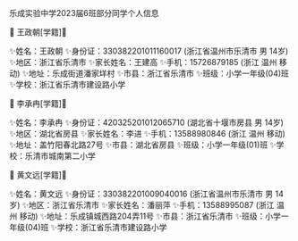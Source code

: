 乐成实验中学2023届6班部分同学个人信息

🎉 王政朝[学籍]🎉

✨姓名：王政朝
✨身份证：330382201011160017 (浙江省温州市乐清市 男 14岁)
✨地区：浙江省乐清市
✨家长姓名：王建高
✨手机：15726879185 (浙江 温州 移动)
✨地址：乐成街道潘家垟村
✨市县：浙江省乐清市
✨班级：小学一年级(04)班
✨学校：浙江省乐清市建设路小学

🎉 李承冉[学籍]🎉

✨姓名：李承冉
✨身份证：420325201012065710 (湖北省十堰市房县 男 14岁)
✨地区：湖北省房县
✨家长姓名：李进
✨手机：13588980846 (浙江 温州 移动)
✨地址：盖竹阳春北路27号
✨市县：湖北省房县
✨班级：小学一年级(01)班
✨学校：乐清市城南第二小学

🎉 黄文远[学籍]🎉

✨姓名：黄文远
✨身份证：330382201009040016 (浙江省温州市乐清市 男 14岁)
✨地区：浙江省乐清市
✨家长姓名：潘丽萍
✨手机：13588995087 (浙江 温州 移动)
✨地址：乐成镇城西路204弄11号
✨市县：浙江省乐清市
✨班级：小学一年级(04)班
✨学校：浙江省乐清市建设路小学
